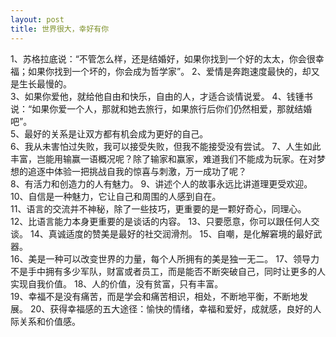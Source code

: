 ```yaml
--- 
layout: post 
title: 世界很大，幸好有你
---
```


1、苏格拉底说：“不管怎么样，还是结婚好，如果你找到一个好的太太，你会很幸福；如果你找到一个坏的，你会成为哲学家”。
2、爱情是奔跑速度最快的，却又是生长最慢的。  
3、如果你爱他，就给他自由和快乐，自由的人，才适合谈情说爱。 
4、钱锺书说：“如果你爱一个人，那就和她去旅行，如果旅行后你们仍然相爱，那就结婚吧”。  
5、最好的关系是让双方都有机会成为更好的自己。  
6、我从未害怕过失败，我可以接受失败，但我不能接受没有尝试。 
7、人生如此丰富，岂能用输赢一语概况呢？除了输家和赢家，难道我们不能成为玩家。在对梦想的追逐中体验一把挑战自我的惊喜与刺激，万一成功了呢？  
8、有活力和创造力的人有魅力。 
9、讲述个人的故事永远比讲道理更受欢迎。 
10、自信是一种魅力，它让自己和周围的人感到自在。  
11、语言的交流并不神秘，除了一些技巧，更重要的是一颗好奇心，同理心。  
12、比语言能力本身更重要的是谈话的内容。 
13、只要愿意，你可以跟任何人交谈。 
14、真诚适度的赞美是最好的社交润滑剂。 
15、自嘲，是化解窘境的最好武器。  
16、美是一种可以改变世界的力量，每个人所拥有的美是独一无二。 
17、领导力不是手中拥有多少军队，财富或者员工，而是能否不断突破自己，同时让更多的人实现自我价值。 
18、人的价值，没有贫富，只有丰富。  
19、幸福不是没有痛苦，而是学会和痛苦相识，相处，不断地平衡，不断地发展。
20、获得幸福感的五大途径：愉快的情绪，幸福和爱好，成就感，良好的人际关系和价值感。
